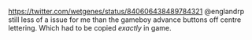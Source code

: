 https://twitter.com/wetgenes/status/840606438489784321 @englandrp still less of a issue for me than the gameboy advance buttons off centre lettering. Which had to be copied *exactly* in game. 